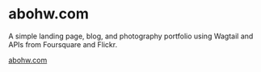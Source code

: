 # abohw.com
A simple landing page, blog, and photography portfolio using Wagtail and APIs from Foursquare and Flickr.

[abohw.com](https://abohw.com)

